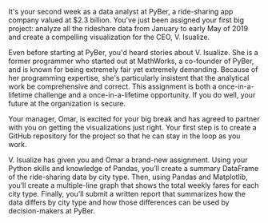 It's your second week as a data analyst at PyBer, a ride-sharing app company valued at $2.3 billion. You've just been assigned your first big project: analyze all the rideshare data from January to early May of 2019 and create a compelling visualization for the CEO, V. Isualize.

Even before starting at PyBer, you'd heard stories about V. Isualize. She is a former programmer who started out at MathWorks, a co-founder of PyBer, and is known for being extremely fair yet extremely demanding. Because of her programming expertise, she's particularly insistent that the analytical work be comprehensive and correct. This assignment is both a once-in-a-lifetime challenge and a once-in-a-lifetime opportunity. If you do well, your future at the organization is secure.

Your manager, Omar, is excited for your big break and has agreed to partner with you on getting the visualizations just right. Your first step is to create a GitHub repository for the project so that he can stay in the loop as you work.


V. Isualize has given you and Omar a brand-new assignment. Using your Python skills and knowledge of Pandas, you’ll create a summary DataFrame of the ride-sharing data by city type. Then, using Pandas and Matplotlib, you’ll create a multiple-line graph that shows the total weekly fares for each city type. Finally, you’ll submit a written report that summarizes how the data differs by city type and how those differences can be used by decision-makers at PyBer.
